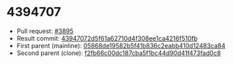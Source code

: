 # 4394707
- Pull request: [#3895](https://github.com/MarlinFirmware/Marlin/pull/3895)
- Result commit: [43947072d5f61a62710d4f308ee1ca4216f510fb](https://github.com/MarlinFirmware/Marlin/commit/43947072d5f61a62710d4f308ee1ca4216f510fb)
- First parent (mainline): [05868de19582b5f41b836c2eabb410d12483ca84](https://github.com/MarlinFirmware/Marlin/commit/05868de19582b5f41b836c2eabb410d12483ca84)
- Second parent (clone): [f2fb66c00dc187cba5f1bc44d90d41f473fad0c8](https://github.com/MarlinFirmware/Marlin/commit/f2fb66c00dc187cba5f1bc44d90d41f473fad0c8)
